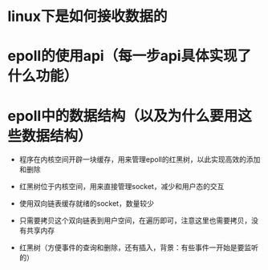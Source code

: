 # linux下是如何接收数据的





# epoll的使用api（每一步api具体实现了什么功能）





# epoll中的数据结构（以及为什么要用这些数据结构）

- 程序在内核空间开辟一块缓存，用来管理epoll的红黑树，以此实现高效的添加和删除
- 红黑树位于内核空间，用来直接管理socket，减少和用户态的交互
- 使用双向链表缓存就绪的socket，数量较少
- 只需要拷贝这个双向链表到用户空间，在遍历即可，注意这里也需要拷贝，没有共享内存



- 红黑树（方便事件的查询和删除，还有插入，背景：有些事件一开始是要监听的）




